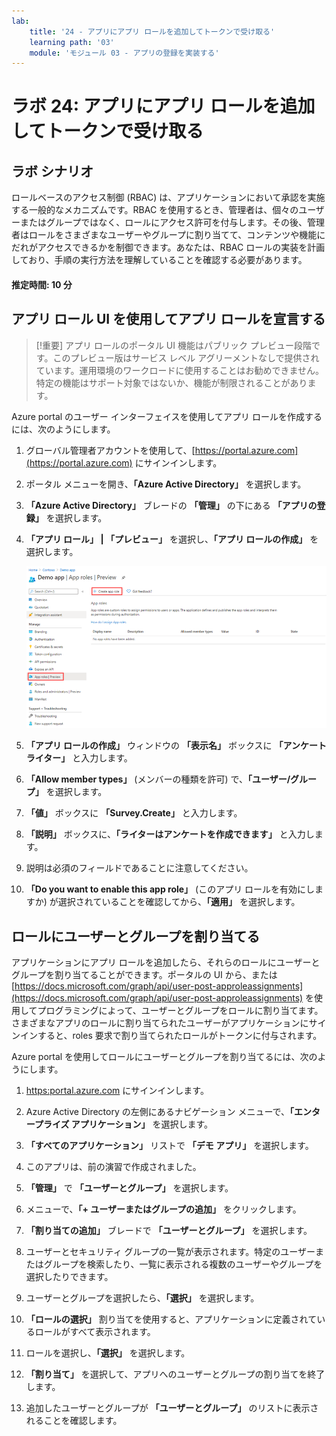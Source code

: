 ```yaml
---
lab:
    title: '24 - アプリにアプリ ロールを追加してトークンで受け取る'
    learning path: '03'
    module: 'モジュール 03 - アプリの登録を実装する'
---
```


# ラボ 24: アプリにアプリ ロールを追加してトークンで受け取る

## ラボ シナリオ

ロールベースのアクセス制御 (RBAC) は、アプリケーションにおいて承認を実施する一般的なメカニズムです。RBAC を使用するとき、管理者は、個々のユーザーまたはグループではなく、ロールにアクセス許可を付与します。その後、管理者はロールをさまざまなユーザーやグループに割り当てて、コンテンツや機能にだれがアクセスできるかを制御できます。あなたは、RBAC ロールの実装を計画しており、手順の実行方法を理解していることを確認する必要があります。

#### 推定時間: 10 分

## アプリ ロール UI を使用してアプリ ロールを宣言する

>[!重要]
>アプリ ロールのポータル UI 機能はパブリック プレビュー段階です。このプレビュー版はサービス レベル アグリーメントなしで提供されています。運用環境のワークロードに使用することはお勧めできません。特定の機能はサポート対象ではないか、機能が制限されることがあります。

Azure portal のユーザー インターフェイスを使用してアプリ ロールを作成するには、次のようにします。

1. グローバル管理者アカウントを使用して、[https://portal.azure.com](https://portal.azure.com) にサインインします。

1. ポータル メニューを開き、**「Azure Active Directory」** を選択します。

1. **「Azure Active Directory」** ブレードの **「管理」** の下にある **「アプリの登録」** を選択します。

1. **「アプリ ロール」 | 「プレビュー」** を選択し、**「アプリ ロールの作成」** を選択します。

    ![アプリ ロールの作成が強調表示されているアプリ ロールを示す画面イメージ](./media/lp3-mod3-app-roles-create-app-role.png)

1. **「アプリ ロールの作成」** ウィンドウの **「表示名」** ボックスに **「アンケート ライター」** と入力します。

1. **「Allow member types」** (メンバーの種類を許可) で、**「ユーザー/グループ」** を選択します。

1. **「値」** ボックスに **「Survey.Create」** と入力します。

1. **「説明」** ボックスに、**「ライターはアンケートを作成できます」** と入力します。

1. 説明は必須のフィールドであることに注意してください。

1. **「Do you want to enable this app role」** (このアプリ ロールを有効にしますか) が選択されていることを確認してから、**「適用」** を選択します。

## ロールにユーザーとグループを割り当てる

アプリケーションにアプリ ロールを追加したら、それらのロールにユーザーとグループを割り当てることができます。ポータルの UI から、または [https://docs.microsoft.com/graph/api/user-post-approleassignments](https://docs.microsoft.com/graph/api/user-post-approleassignments) を使用してプログラミングによって、ユーザーとグループをロールに割り当てます。さまざまなアプリのロールに割り当てられたユーザーがアプリケーションにサインインすると、roles 要求で割り当てられたロールがトークンに付与されます。

Azure portal を使用してロールにユーザーとグループを割り当てるには、次のようにします。

1. [https:portal.azure.com](https:portal.azure.com) にサインインします。

1. Azure Active Directory の左側にあるナビゲーション メニューで、**「エンタープライズ アプリケーション」** を選択します。

1. **「すべてのアプリケーション」** リストで **「デモ アプリ」** を選択します。

1. このアプリは、前の演習で作成されました。

1. **「管理」** で **「ユーザーとグループ」** を選択します。

1. メニューで、**「+ ユーザーまたはグループの追加」** をクリックします。

1. **「割り当ての追加」** ブレードで **「ユーザーとグループ」** を選択します。

1. ユーザーとセキュリティ グループの一覧が表示されます。特定のユーザーまたはグループを検索したり、一覧に表示される複数のユーザーやグループを選択したりできます。

1. ユーザーとグループを選択したら、**「選択」** を選択します。

1. **「ロールの選択」** 割り当てを使用すると、アプリケーションに定義されているロールがすべて表示されます。

1. ロールを選択し、**「選択」** を選択します。

1. **「割り当て」** を選択して、アプリへのユーザーとグループの割り当てを終了します。

1. 追加したユーザーとグループが **「ユーザーとグループ」** のリストに表示されることを確認します。
